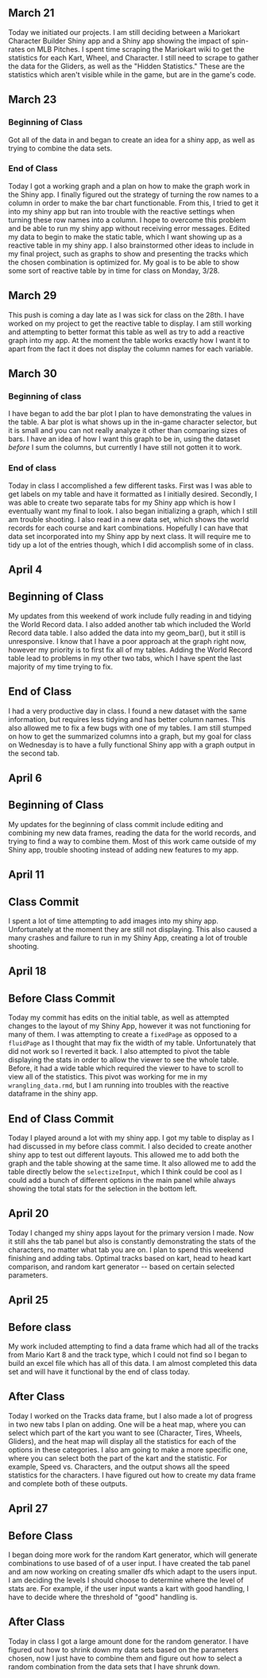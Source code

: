## March 21

Today we initiated our projects. I am still deciding between a Mariokart Character Builder Shiny app and a Shiny app showing the impact of spin-rates on MLB Pitches. I spent time scraping the Mariokart wiki to get the statistics for each Kart, Wheel, and Character. I still need to scrape to gather the data for the Gliders, as well as the "Hidden Statistics." These are the statistics which aren't visible while in the game, but are in the game's code.

## March 23 

### Beginning of Class

Got all of the data in and began to create an idea for a shiny app, as well as trying to combine the data sets. 

### End of Class


Today I got a working graph and a plan on how to make the graph work in the Shiny app. I finally figured out the strategy of turning the row names to a column in order to make the bar chart functionable. From this, I tried to get it into my shiny app but ran into trouble with the reactive settings when turning these row names into a column. I hope to overcome this problem and be able to run my shiny app without receiving error messages.
Edited my data to begin to make the static table, which I want showing up as a reactive table in my shiny app. I also brainstormed other ideas to include in my final project, such as graphs to show and presenting the tracks which the chosen combination is optimized for. My goal is to be able to show some sort of reactive table by in time for class on Monday, 3/28.

## March 29

This push is coming a day late as I was sick for class on the 28th. I have worked on my project to get the reactive table to display. I am still working and attempting to better format this table as well as try to add a reactive graph into my app. At the moment the table works exactly how I want it to apart from the fact it does not display the column names for each variable. 


## March 30

### Beginning of class

I have  began to add the bar plot I plan to have demonstrating the values in the table. A bar plot is what shows up in the in-game character selector, but it is small and you can not really analyze it other than comparing sizes of bars. I have an idea of how I want this graph to be in, using the dataset _before_ I sum the columns, but currently I have still not gotten it to work.

### End of class

Today in class I accomplished a few different tasks. First was I was able to get labels on my table and have it formatted as I initially desired. Secondly, I was able to create two separate tabs for my Shiny app which is how I eventually want my final to look. I also began initializing a graph, which I still am trouble shooting. I also read in a new data set, which shows the world records for each course and kart combinations. Hopefully I can have that data set incorporated into my Shiny app by next class. It will require me to tidy up a lot of the entries though, which I did accomplish some of in class.

## April 4

## Beginning of Class

My updates from this weekend of work include fully reading in and tidying the World Record data. I also added another tab which included the World Record data table. I also added the data into my geom_bar(), but it still is unresponsive. I know that I have a poor approach at the graph right now, however my priority is to first fix all of my tables. Adding the World Record table lead to problems in my other two tabs, which I have spent the last majority of my time trying to fix.

## End of Class

I had a very productive day in class. I found a new dataset with the same information, but requires less tidying and has better column names. This also allowed me to fix a few bugs with one of my tables. I am still stumped on how to get the summarized columns into a graph, but my goal for class on Wednesday is to have a fully functional Shiny app with a graph output in the second tab.


## April 6

## Beginning of Class

My updates for the beginning of class commit include editing and combining my new data frames, reading the data for the world records, and trying to find a way to combine them. Most of this work came outside of my Shiny app, trouble shooting instead of adding new features to my app. 

## April 11

## Class Commit

I spent a lot of time attempting to add images into my shiny app. Unfortunately at the moment they are still not displaying. This also caused a many crashes and failure to run in my Shiny App, creating a lot of trouble shooting.

## April 18

## Before Class Commit

Today my commit has edits on the initial table, as well as attempted changes to the layout of my Shiny App, however it was not functioning for many of them. I was attempting to create a `fixedPage` as opposed to a `fluidPage` as I thought that may fix the width of my table. Unfortunately that did not work so I reverted it back. I also attempted to pivot the table displaying the stats in order to allow the viewer to see the whole table. Before, it had a wide table which required the viewer to have to scroll to view all of the statistics. This pivot was working for me in my `wrangling_data.rmd`, but I am running into troubles with the reactive dataframe in the shiny app.

## End of Class Commit

Today I played around a lot with my shiny app. I got my table to display as I had discussed in my before class commit. I also decided to create another shiny app to test out different layouts. This allowed me to add both the graph and the table showing at the same time. It also allowed me to add the table directly below the `selectizeInput`, which I think could be cool as I could add a bunch of different options in the main panel while always showing the total stats for the selection in the bottom left.

## April 20

Today I changed my shiny apps layout for the primary version I made. Now it still ahs the tab panel but also is constantly demonstrating the stats of the characters, no matter what tab you are on. I plan to spend this weekend finishing and adding tabs. Optimal tracks based on kart, head to head kart comparison, and random kart generator -- based on certain selected parameters.

## April 25

## Before class
My work included attempting to find a data frame which had all of the tracks from Mario Kart 8 and the track type, which I could not find so I began to build an excel file which has all of this data. I am almost completed this data set and will have it functional by the end of class today.

## After Class

Today I worked on the Tracks data frame, but I also made a lot of progress in two new tabs I plan on adding. One will be a heat map, where you can select which part of the kart you want to see (Character, Tires, Wheels, Gliders), and the heat map will display all the statistics for each of the options in these categories. I also am going to make a more specific one, where you can select both the part of the kart and the statistic. For example, Speed vs. Characters, and the output shows all the speed statistics for the characters. I have figured out how to create my data frame and complete both of these outputs.

## April 27

## Before Class

I began doing more work for the random Kart generator, which will generate combinations to use based of of a user input. I have created the tab panel and am now working on creating smaller dfs which adapt to the users input. I am deciding the levels I should choose to determine where the level of stats are. For example, if the user input wants a kart with good handling, I have to decide where the threshold of "good" handling is.

## After Class

Today in class I got a large amount done for the random generator. I have figured out how to shrink down my data sets based on the parameters chosen, now I just have to combine them and figure out how to select a random combination from the data sets that I have shrunk down. 


